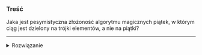 ### Treść
Jaka jest pesymistyczna złożoność algorytmu magicznych piątek, w którym ciąg jest dzielony na trójki elementów, a nie na piątki?

------
<details><summary>Rozwiązanie</summary>
<p>
    
